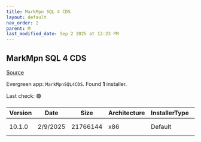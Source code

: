 ```yaml
---
title: MarkMpn SQL 4 CDS
layout: default
nav_order: 2
parent: M
last_modified_date: Sep 2 2025 at 12:23 PM
---
```


## MarkMpn SQL 4 CDS

[Source](https://markcarrington.azurewebsites.net/sql-4-cds/sql-4-cds-ssms-edition/)

Evergreen app: `MarkMpnSQL4CDS`. Found **1** installer.

Last check: 🟢

| Version | Date     | Size     | Architecture | InstallerType | Type | URI                                                                                                                                                                                              |
| ------- | -------- | -------- | ------------ | ------------- | ---- | ------------------------------------------------------------------------------------------------------------------------------------------------------------------------------------------------ |
| 10.1.0  | 2/9/2025 | 21766144 | x86          | Default       | msi  | [https://github.com/MarkMpn/Sql4Cds/releases/download/v10.1.0/MarkMpn.Sql4Cds.SSMS.20.Setup.msi](https://github.com/MarkMpn/Sql4Cds/releases/download/v10.1.0/MarkMpn.Sql4Cds.SSMS.20.Setup.msi) |
